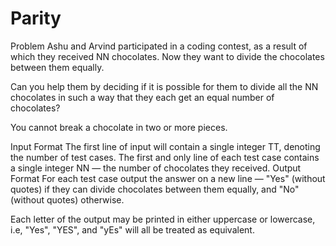 # Parity

Problem
Ashu and Arvind participated in a coding contest, as a result of which they received NN chocolates. Now they want to divide the chocolates between them equally.

Can you help them by deciding if it is possible for them to divide all the NN chocolates in such a way that they each get an equal number of chocolates?

You cannot break a chocolate in two or more pieces.

Input Format
The first line of input will contain a single integer TT, denoting the number of test cases.
The first and only line of each test case contains a single integer NN — the number of chocolates they received.
Output Format
For each test case output the answer on a new line — "Yes" (without quotes) if they can divide chocolates between them equally, and "No" (without quotes) otherwise.

Each letter of the output may be printed in either uppercase or lowercase, i.e, "Yes", "YES", and "yEs" will all be treated as equivalent.

